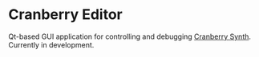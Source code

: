 # Cranberry Editor
Qt-based GUI application for controlling and debugging [Cranberry Synth](https://github.com/Saisana299/Cranberry-Synth).  
Currently in development.
